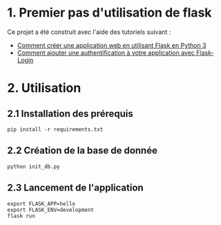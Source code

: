 # 1. Premier pas d'utilisation de flask

Ce projet a été construit avec l'aide des tutoriels suivant : 
- [Comment créer une application web en utilisant Flask en Python 3](https://www.digitalocean.com/community/tutorials/how-to-make-a-web-application-using-flask-in-python-3-fr)
- [Comment ajouter une authentification à votre application avec Flask-Login](https://www.digitalocean.com/community/tutorials/how-to-add-authentication-to-your-app-with-flask-login-fr)

# 2. Utilisation

## 2.1 Installation des prérequis
    pip install -r requirements.txt

## 2.2 Création de la base de donnée

    python init_db.py

## 2.3 Lancement de l'application

    export FLASK_APP=hello
    export FLASK_ENV=development
    flask run

